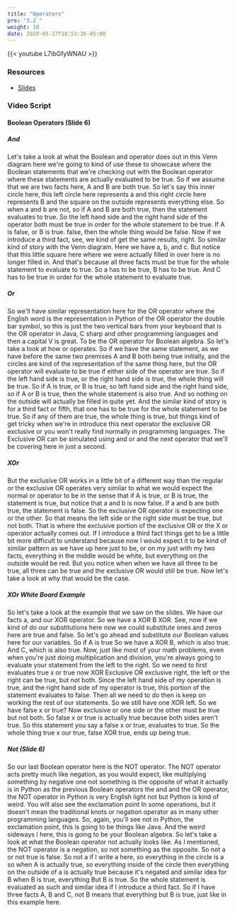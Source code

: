 ```yaml
---
title: "Operators"
pre: "3.2 "
weight: 10
date: 2020-05-27T10:53:26-05:00
---
```


{{< youtube L7ibGfyWNAU >}}


### Resources

* [Slides](/1-cc110/03-bits-and-boolean-algebra/slides/03-Bits-and-Boolean-Algebra.pdf)

### Video Script

#### Boolean Operators (Slide 6)

##### And
Let's take a look at what the Boolean and operator does out in this Venn diagram here we're going to kind of use these to showcase where the Boolean statements that we're checking out with the Boolean operator where these statements are actually evaluated to be true. So if we assume that we are two facts here, A and B are both true. So let's say this inner circle here, this left circle here represents a and this right circle here represents B and the square on the outside represents everything else. So when a and b are not, so if A and B are both true, then the statement evaluates to true. So the left hand side and the right hand side of the operator both must be true in order for the whole statement to be true. If A is false, or B is true. false, then the whole thing would be false. Now if we introduce a third fact, see, we kind of get the same results, right. So similar kind of story with the Venn diagram. Here we have a, b, and c. But notice that this little square here where we were actually filled in over here is no longer filled in. And that's because all three facts must be true for the whole statement to evaluate to true. So a has to be true, B has to be true. And C has to be true in order for the whole statement to evaluate true. 

##### Or

So we'll have similar representation here for the OR operator where the English word is the representation in Python of the OR operator the double bar symbol, so this is just the two vertical bars from your keyboard that is the OR operator in Java, C sharp and other programming languages and then a capital V is great. To be the OR operator for Boolean algebra. So let's take a look at how or operates. So if we have the same statement, as we have before the same two premises A and B both being true initially, and the circles are kind of the representation of the same thing here, but the OR operator will evaluate to be true if either side of the operator are true. So if the left hand side is true, or the right hand side is true, the whole thing will be true. So if A is true, or B is true, so left hand side and the right hand side, so if A or B is true, then the whole statement is also true. And so nothing on the outside will actually be filled in quite yet. And the similar kind of story is for a third fact or fifth, that one has to be true for the whole statement to be true. So if any of them are true, the whole thing is true, but things kind of get tricky when we're in introduce this next operator the exclusive OR exclusive or you won't really find normally in programming languages. The Exclusive OR can be simulated using and or and the next operator that we'll be covering here in just a second. 

##### XOr

But the exclusive OR works in a little bit of a different way than the regular or the exclusive OR operates very similar to what we would expect the normal or operator to be in the sense that if A is true, or B is true, the statement is true, but notice that a and b is now false. If a and b are both true, the statement is false. So the exclusive OR operator is expecting one or the other. So that means the left side or the right side must be true, but not both. That is where the exclusive portion of the exclusive OR or the X or operator actually comes out. If I introduce a third fact things get to be a little bit more difficult to understand because now I would expect it to be kind of similar pattern as we have up here just to be, or on my just with my two facts, everything in the middle would be white, but everything on the outside would be red. But you notice when when we have all three to be true, all three can be true and the exclusive OR would still be true. Now let's take a look at why that would be the case. 

##### XOr White Board Example

So let's take a look at the example that we saw on the slides. We have our facts a, and our XOR operator. So we have a XOR B XOR. See, now if we kind of do our substitutions here now we could substitute ones and zeros here are true and false. So let's go ahead and substitute our Boolean values here for our variables. So if A is true So we have a XOR B, which is also true. And C, which is also true. Now, just like most of your math problems, even when you're just doing multiplication and division, you're always going to evaluate your statement from the left to the right. So we need to first evaluates true x or true now XOR Exclusive OR exclusive right, the left or the right can be true, but not both. Since the left hand side of my operation is true, and the right hand side of my operator is true, this portion of the statement evaluates to false. Then all we need to do then is keep on working the rest of our statements. So we still have one XOR left. So we have false x or true? Now exclusive or one side or the other must be true but not both. So false x or true is actually true because both sides aren't true. So this statement you say a false x or true, evaluates to true. So the whole thing true x our true, false XOR true, ends up being true. 

##### Not (Slide 6)

So our last Boolean operator here is the NOT operator. The NOT operator acts pretty much like negation, as you would expect, like multiplying something by negative one not something is the opposite of what it actually is in Python as the previous Boolean operators the and and the OR operator, the NOT operator in Python is very English light not but Python is kind of weird. You will also see the exclamation point In some operations, but it doesn't mean the traditional knots or negation operator as in many other programming languages. So, again, you'll see not in Python, the exclamation point, this is going to be things like Java. And the weird sideways l here, this is going to be your Boolean algebra. So let's take a look at what the Boolean operator not actually looks like. As I mentioned, the NOT operator is a negation, so not something as the opposite. So not a or not true is false. So not a if I write a here, so everything in the circle is a so when A is actually true, so everything inside of the circle then everything on the outside of a is actually true because it's negated and similar idea for B when B is true, everything But B is true. So the whole statement is evaluated as such and similar idea if I introduce a third fact. So if I have three facts A, B and C, not B means that everything but B is true, just like in this example here. 
